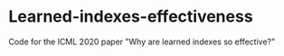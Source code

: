 # Learned-indexes-effectiveness
Code for the ICML 2020 paper "Why are learned indexes so effective?" 
